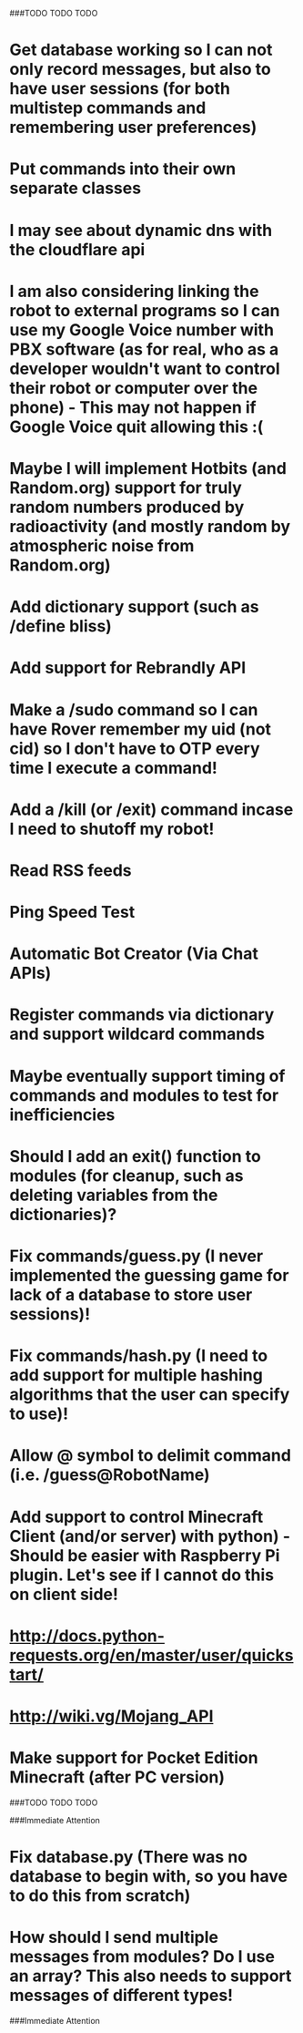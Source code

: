 ###TODO TODO TODO
# Get database working so I can not only record messages, but also to have user sessions (for both multistep commands and remembering user preferences)
# Put commands into their own separate classes
# I may see about dynamic dns with the cloudflare api
# I am also considering linking the robot to external programs so I can use my Google Voice number with PBX software (as for real, who as a developer wouldn't want to control their robot or computer over the phone) - This may not happen if Google Voice quit allowing this :(
# Maybe I will implement Hotbits (and Random.org) support for truly random numbers produced by radioactivity (and mostly random by atmospheric noise from Random.org)
# Add dictionary support (such as /define bliss)
# Add support for Rebrandly API
# Make a /sudo command so I can have Rover remember my uid (not cid) so I don't have to OTP every time I execute a command!
# Add a /kill (or /exit) command incase I need to shutoff my robot!
# Read RSS feeds
# Ping Speed Test
# Automatic Bot Creator (Via Chat APIs)
# Register commands via dictionary and support wildcard commands
# Maybe eventually support timing of commands and modules to test for inefficiencies
# Should I add an exit() function to modules (for cleanup, such as deleting variables from the dictionaries)?
# Fix commands/guess.py (I never implemented the guessing game for lack of a database to store user sessions)!
# Fix commands/hash.py (I need to add support for multiple hashing algorithms that the user can specify to use)!
# Allow @ symbol to delimit command (i.e. /guess@RobotName)
# Add support to control Minecraft Client (and/or server) with python) - Should be easier with Raspberry Pi plugin. Let's see if I cannot do this on client side!
# http://docs.python-requests.org/en/master/user/quickstart/
# http://wiki.vg/Mojang_API
# Make support for Pocket Edition Minecraft (after PC version)
###TODO TODO TODO

###Immediate Attention
# Fix database.py (There was no database to begin with, so you have to do this from scratch)
# How should I send multiple messages from modules? Do I use an array? This also needs to support messages of different types!
###Immediate Attention
